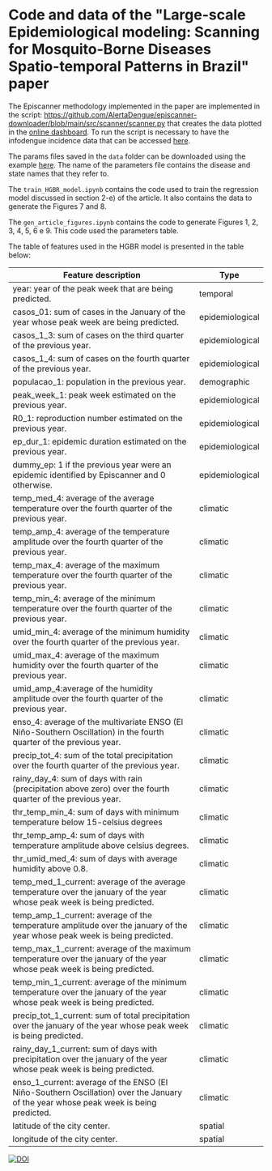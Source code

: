 # Code and data of the "Large-scale Epidemiological modeling: Scanning for Mosquito-Borne Diseases Spatio-temporal Patterns in Brazil" paper

The Episcanner methodology implemented in the paper are implemented in the script: https://github.com/AlertaDengue/episcanner-downloader/blob/main/src/scanner/scanner.py that creates the data plotted in the [online dashboard](https://info.dengue.mat.br/epi-scanner/). To run the script is necessary to have the infodengue incidence data that can be accessed [here](https://api.mosqlimate.org/docs/datastore/GET/infodengue/#usage_examples). 

The params files saved in the `data` folder can be downloaded using the example [here](https://api.mosqlimate.org/docs/datastore/GET/episcanner/). The name of the parameters file contains the disease and state names that they refer to.

The `train_HGBR_model.ipynb` contains the code used to train the regression model discussed in section 2-e) of the article. It also contains the data to generate the Figures 7 and 8. 

The `gen_article_figures.ipynb` contains the code to generate Figures 1, 2, 3, 4, 5, 6 e 9. This code used the parameters table. 

The table of features used in the HGBR model is presented in the table below: 

| Feature description                                                                                                                   | Type            |
|---------------------------------------------------------------------------------------------------------------------------------------|-----------------|
| year:  year of the peak week that are being predicted.                                                                               | temporal        |
| casos\_01:   sum of cases in the January of the year whose peak week are being predicted.                                             | epidemiological |
| casos\_1\_3: sum of cases on the third quarter of the previous year.                                                                  | epidemiological |
| casos\_1\_4: sum of cases on the fourth quarter of the previous year.                                                                 | epidemiological |
| populacao\_1: population in the previous year.                                                                                        | demographic     |
| peak\_week\_1:  peak week estimated on the previous year.                                                                             | epidemiological |
| R0\_1: reproduction number estimated on the previous year.                                                                            | epidemiological |
| ep\_dur\_1: epidemic duration estimated on the previous year.                                                                         | epidemiological |
| dummy\_ep: 1 if the previous year were an epidemic identified by Episcanner and 0 otherwise.                                          | epidemiological |
| temp\_med\_4: average of the average temperature over the fourth quarter of the previous year.                                        | climatic        |
| temp\_amp\_4: average of the temperature amplitude  over the fourth quarter of the previous year.                                     | climatic        |
| temp\_max\_4: average of the maximum temperature over the fourth quarter of the previous year.                                        | climatic        |
| temp\_min\_4: average of the minimum temperature over the fourth quarter of the previous year.                                        | climatic        |
| umid\_min\_4: average of the minimum humidity over the fourth quarter of the previous year.                                           | climatic        |
| umid\_max\_4: average of the maximum humidity over the fourth quarter of the previous year.                                           | climatic        |
| umid\_amp\_4:average of the  humidity amplitude over the fourth quarter of the previous year.                                         | climatic        |
| enso\_4: average of the  multivariate ENSO (El Niño-Southern Oscillation) in the fourth quarter of the previous year.                 | climatic        |
| precip\_tot\_4: sum of the total precipitation over the fourth quarter of the previous year.                                          | climatic        |
| rainy\_day\_4: sum of days with rain (precipitation above zero) over the fourth quarter of the previous year.                         | climatic        |
| thr\_temp\_min\_4: sum of days with minimum temperature below 15-celsius degrees                                                      | climatic        |
| thr\_temp\_amp\_4: sum of days with temperature amplitude above celsius degrees.                                                      | climatic        |
| thr\_umid\_med\_4: sum of days with average humidity above 0.8.                                                                       | climatic        |
| temp\_med\_1\_current:  average of the average temperature over the january of the year whose peak week is being predicted.           | climatic        |
| temp\_amp\_1\_current: average of the temperature amplitude over the january of the year whose peak week is being predicted.          | climatic        |
| temp\_max\_1\_current: average of the maximum temperature over the january of the year whose peak week is being predicted.            | climatic        |
| temp\_min\_1\_current: average of the minimum temperature over the january of the year whose peak week is being predicted.            | climatic        |
| precip\_tot\_1\_current: sum of total precipitation over the january of the year whose peak week is being predicted.                  | climatic        |
| rainy\_day\_1\_current:  sum of days with precipitation over the january of the year whose peak week is being predicted.              | climatic        |
| enso\_1\_current: average of the ENSO (El Niño-Southern Oscillation) over the January of the year whose peak week is being predicted. | climatic        |
| latitude of  the city center.                                                                                                         | spatial         |
| longitude of the city center.                                                                                                         | spatial         |

[![DOI](https://zenodo.org/badge/DOI/10.5281/zenodo.13236547.svg)](https://doi.org/10.5281/zenodo.13236547)
